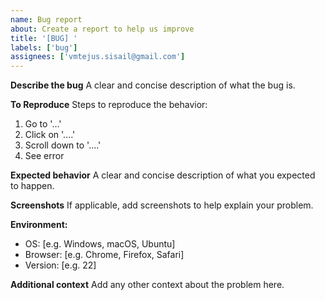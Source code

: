 ```yaml
---
name: Bug report
about: Create a report to help us improve
title: '[BUG] '
labels: ['bug']
assignees: ['vmtejus.sisail@gmail.com']
---
```


**Describe the bug**
A clear and concise description of what the bug is.

**To Reproduce**
Steps to reproduce the behavior:
1. Go to '...'
2. Click on '....'
3. Scroll down to '....'
4. See error

**Expected behavior**
A clear and concise description of what you expected to happen.

**Screenshots**
If applicable, add screenshots to help explain your problem.

**Environment:**
 - OS: [e.g. Windows, macOS, Ubuntu]
 - Browser: [e.g. Chrome, Firefox, Safari]
 - Version: [e.g. 22]

**Additional context**
Add any other context about the problem here. 